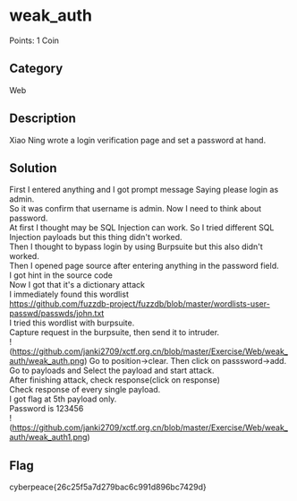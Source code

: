 # weak_auth
Points: 1 Coin

## Category
Web

## Description
Xiao Ning wrote a login verification page and set a password at hand.

## Solution
First I entered anything and I got prompt message Saying please login as admin.  
So it was confirm that username is admin. Now I need to think about password.   
At first I thought may be SQL Injection can work. So I tried different SQL Injection payloads but this thing didn't worked.  
Then I thought to bypass login by using Burpsuite but this also didn't worked.  
Then I opened page source after entering anything in the password field.  
I got hint in the source code <!--maybe you need a dictionary-->  
Now I got that it's a dictionary attack  
I immediately found this wordlist  
https://github.com/fuzzdb-project/fuzzdb/blob/master/wordlists-user-passwd/passwds/john.txt   
I tried this wordlist with burpsuite.  
Capture request in the burpsuite, then send it to intruder.  
!(https://github.com/janki2709/xctf.org.cn/blob/master/Exercise/Web/weak_auth/weak_auth.png)
Go to position->clear. Then click on passsword->add.  
Go to payloads and Select the payload and start attack.  
After finishing attack, check response(click on response)  
Check response of every single payload.  
I got flag at 5th payload only.   
Password is 123456  
!(https://github.com/janki2709/xctf.org.cn/blob/master/Exercise/Web/weak_auth/weak_auth1.png)

## Flag
cyberpeace{26c25f5a7d279bac6c991d896bc7429d}
